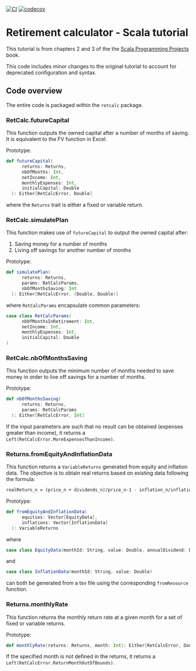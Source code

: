 [![CI](https://github.com/onewittygrassblade/scala-retcalc-tutorial/actions/workflows/ci.yml/badge.svg)](https://github.com/onewittygrassblade/scala-retcalc-tutorial/actions/workflows/ci.yml)
[![codecov](https://codecov.io/gh/onewittygrassblade/scala-retcalc-tutorial/branch/main/graph/badge.svg?token=4GKYLP49CP)](https://codecov.io/gh/onewittygrassblade/scala-retcalc-tutorial)

# Retirement calculator - Scala tutorial

This tutorial is from chapters 2 and 3 of the the [Scala Programming Projects](https://github.com/PacktPublishing/Scala-Programming-Projects) book.

This code includes minor changes to the original tutorial to account for deprecated configuration and syntax.

## Code overview

The entire code is packaged within the `retcalc` package.

### RetCalc.futureCapital

This function outputs the owned capital after a number of months of saving. It is equivalent to the FV function in Excel.

Prototype:
```scala
def futureCapital(
      returns: Returns,
      nbOfMonths: Int,
      netIncome: Int,
      monthlyExpenses: Int,
      initialCapital: Double
  ): Either[RetCalcError, Double]
```
where the `Returns` trait is either a fixed or variable return.

### RetCalc.simulatePlan

This function makes use of `futureCapital` to output the owned capital after:
1. Saving money for a number of months
2. Living off savings for another number of months

Prototype:
```scala
def simulatePlan(
      returns: Returns,
      params: RetCalcParams,
      nbOfMonthsSaving: Int
  ): Either[RetCalcError, (Double, Double)]
```

where `RetCalcParams` encapsulate common parameters:
```scala
case class RetCalcParams(
      nbOfMonthsInRetirement: Int,
      netIncome: Int,
      monthlyExpenses: Int,
      initialCapital: Double
)
````

### RetCalc.nbOfMonthsSaving

This function outputs the minimum number of months needed to save money in order to live off savings for a number of months.

Prototype:
```scala
def nbOfMonthsSaving(
      returns: Returns,
      params: RetCalcParams
  ): Either[RetCalcError, Int]
```

If the input parameters are such that no result can be obtained (expenses greater than income), it returns a ` Left(RetCalcError.MoreExpensesThanIncome)`.

### Returns.fromEquityAndInflationData

This function returns a `VariableReturns` generated from equity and inflation data. The objective is to obtain real returns based on existing data following the formula:
```latex
realReturn_n = (price_n + dividends_n)/price_n-1 - inflation_n/inflation_n-1
```

Prototype:
```scala
def fromEquityAndInflationData(
      equities: Vector[EquityData],
      inflations: Vector[InflationData]
  ): VariableReturns
```
where
```scala
case class EquityData(monthId: String, value: Double, annualDividend: Double)
```
and
```scala
case class InflationData(monthId: String, value: Double)
```
can both be generated from a tsv file using the corresponding `fromResource` function.

### Returns.monthlyRate

This function returns the monthly return rate at a given month for a set of fixed or variable returns.

Prototype:
```scala
def monthlyRate(returns: Returns, month: Int): Either[RetCalcError, Double]
```

If the specified month is not defined in the returns, it returns a `Left(RetCalcError.ReturnMonthOutOfBounds)`.